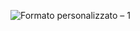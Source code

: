 ![Formato personalizzato – 1](https://user-images.githubusercontent.com/77266772/140807171-2da23004-39ef-472d-941b-591a8013d229.jpg)


<!--
Hey 👋🏻,

I am CEO and Co-Founder of MedAdmission. I am interested in develop (open source) Python scripts.

-->
